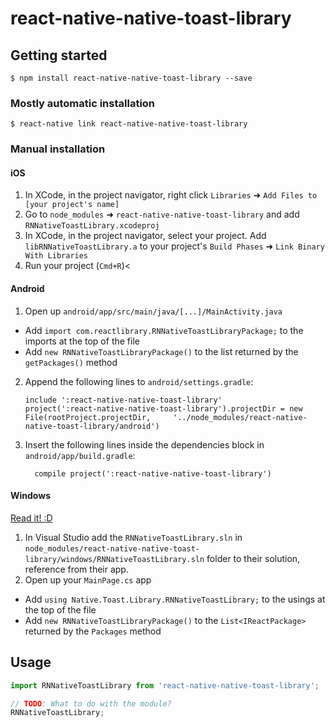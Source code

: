 
# react-native-native-toast-library

## Getting started

`$ npm install react-native-native-toast-library --save`

### Mostly automatic installation

`$ react-native link react-native-native-toast-library`

### Manual installation


#### iOS

1. In XCode, in the project navigator, right click `Libraries` ➜ `Add Files to [your project's name]`
2. Go to `node_modules` ➜ `react-native-native-toast-library` and add `RNNativeToastLibrary.xcodeproj`
3. In XCode, in the project navigator, select your project. Add `libRNNativeToastLibrary.a` to your project's `Build Phases` ➜ `Link Binary With Libraries`
4. Run your project (`Cmd+R`)<

#### Android

1. Open up `android/app/src/main/java/[...]/MainActivity.java`
  - Add `import com.reactlibrary.RNNativeToastLibraryPackage;` to the imports at the top of the file
  - Add `new RNNativeToastLibraryPackage()` to the list returned by the `getPackages()` method
2. Append the following lines to `android/settings.gradle`:
  	```
  	include ':react-native-native-toast-library'
  	project(':react-native-native-toast-library').projectDir = new File(rootProject.projectDir, 	'../node_modules/react-native-native-toast-library/android')
  	```
3. Insert the following lines inside the dependencies block in `android/app/build.gradle`:
  	```
      compile project(':react-native-native-toast-library')
  	```

#### Windows
[Read it! :D](https://github.com/ReactWindows/react-native)

1. In Visual Studio add the `RNNativeToastLibrary.sln` in `node_modules/react-native-native-toast-library/windows/RNNativeToastLibrary.sln` folder to their solution, reference from their app.
2. Open up your `MainPage.cs` app
  - Add `using Native.Toast.Library.RNNativeToastLibrary;` to the usings at the top of the file
  - Add `new RNNativeToastLibraryPackage()` to the `List<IReactPackage>` returned by the `Packages` method


## Usage
```javascript
import RNNativeToastLibrary from 'react-native-native-toast-library';

// TODO: What to do with the module?
RNNativeToastLibrary;
```
  